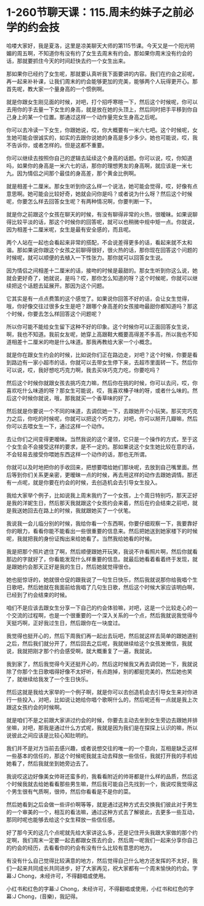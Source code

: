 # 1-260节聊天课：115.周未约妹子之前必学的约会技

哈喽大家好，我是夏洛，这里是凉美聊天大师的第115节课。今天又是一个阳光明媚的周五啊，不知道你有没有约了女生去周末有约会。那如果你周末没有约会的话，那就要抓住今天的时间赶快去约一个女生出来。

那如果你已经约了女生呢，那就要认真听我下面要讲的内容。我们在约会之前呢，再一起来补补课，让我们周末的约会能够更加的完美，能够两个人玩得更开心。那首先呢，教大家一个量身高的一个惯例啊。

就是你跟女生刚见面的时候，对吧，打个招呼寒暄一下，然后这个时候呢，你可以去用你的手去量一下女生的身高，就是放在她的头顶上，然后同时把手平移到你自己身上的某一个位置。那通过这样一个动作量完女生身高之后呢。

你可以去冷读一下女生，你跟她说，哎，你大概要有一米六七吧。这个时候呢，女生她可能会很诚实的，如实的去跟你说她的身高是多少多少。她也可能说，哎，我不告诉你，或者怎样的。但是这都不重要。

你可以继续去按照你自己的逻辑去延续这个身高的话题。你可以说，哎，你知道吗，如果你的身高是一米六七的话，那你的理想男友的身高啊，就应该是一米七九。因为情侣之间那个最佳的身高差，那个黄金比例啊。

就是相差十二厘米。那女生听到你这么样一个说法，她可能会觉得，哎，好像有点意思啊。她可能会比较好奇，她就会问你是吗？或者说为什么呀？然后这个时候呢，你要怎么样去回答女生呢？有两种情况啊，你要判断一下。

就是你之前跟这个女孩在聊天的时候，有没有聊得非常的火热，很暧昧。如果说聊得比较平淡的话，那这个时候你的回答呢，就可以也稍微中规中矩一点。你就说，因为相差十二厘米呢，女生是最有安全感的，而且呢。

两个人站在一起也会看起来非常的搭配，不会说差得更多的话，看起来就不太和谐。那如果说你跟这个女孩之前聊得很好，很火热的话，那你现在回答这个问题的时候呢，就可以顺便的去植入一下性张力。那你就可以回答女生说。

因为情侣之间相差十二厘米的话，接吻的时候是最甜的。那女生听到你这么说，她就会更好奇了，她就说，是吗？哎，那你怎么知道的呀？这个时候呢，你就可以继续把这个话题去延展开。那因为这个问题。

它其实是有一点点费策的这个感觉了。如果说你回答不好的话，会让女生觉得，哦，你好像交往过很多女生是吧？跟哪个身高差的女孩接吻最甜你都知道吗？那这个时候，你要去怎么样回答这个问题呢？

所以你可能不能给女生留下这种不好的印象。这个时候你可以正面回答女生说，啊，我也不知道。我前女友呢，她穿上高跟鞋大概要高得差不多高，所以我也不知道相差十二厘米的吻是什么味道。那我再教给大家一个小概念。

就是你在跟女生约会的时候，比如说你们正在路边走，对吧？这个时候，你要是看到路边有一家小超市的话，你就可以去带女生停下来，去超市里面转一下。然后你可以说，哎，我好想吃巧克力啊，我去买块巧克力吃，你要吃吗？

然后这个时候你就跟女孩去挑巧克力嘛，然后你在挑的时候，你可以去问，哎，你喜欢吃什么味道的呀？那女生可能说，哎，我喜欢榛子味的呀，或者什么味的。然后这个时候你就说，哦，那我就买一个香草味的好了。

然后就是你要说一个不同的味道，去调侃她一下，去跟她开个小玩笑。那买完巧克力之后，你吃的时候呢，你就可以把这个巧克力，对吧，你可以掰开几瓣嘛，然后你可以去喂女生一下，通过这样一个动作。

去让你们之间变得更暧昧。当然我说的这个灌领，它只是一个操作的方式，至于这个女生会不会接受这样的要求，是不一定的。那如果说这个女生她比较在意的话，不会轻易去接受你喂她东西这样一个动作的话，那也无所谓。

你就可以及时地把你的手收回来，把想要喂给她们那块呢，去放到自己嘴里面。然后等到你们关系更亲密，更暧昧一点的时候，再去用这样的动作去跟她调情。那还有一点呢，就是你要在约会的时候，去创造机会去引导女生投入。

我给大家举个例子，比如说我上周末我约了一个女孩，上个周日特别巧，那天正好是我的洋妮生日，然后那天我就跟这个女孩约会来着，然后在约会结束之前吧，就是我送她回去在路上的时候，我就跟她买了一个伏笔。

我说我一会儿临分别的时候，我给你看一个东西啊，你要仔细观察一下，我要靠好你的眼力，看看你能不能看出一些很重要的信息来。然后把她送到她家楼下的时候呢，我就把我的身份证掏出来给她看了。当然我给她看的时候。

我是把那个照片遮住了啊，然后顺便跟她开玩笑，我说不许看照片啊，然后你就看那边的字就好了，你看能发现什么样重要的信息。就最后她看着看着终于发现，就是跟她约会那天正好是我的生日，然后她就觉得很仓。

她也挺惊讶的，她就很仓促的跟我说了一句生日快乐，然后我就说那你给我唱个生日歌吧，然后她就在我面前给我唱了几句生日歌，然后这个时候大家应该明白啊，已经到了约会结束的时候。

咱们不是应该去跟女生分享一下自己的约会体验嘛，对吧，这是一个比较走心的一个交流的过程啊，也是一个很重要的一个深入关系的一个点，然后我就说我觉得今天挺巧啊，正好我过生日，然后跟你在一块度过。

我觉得也挺开心的，然后下周我们再一起出去玩吧，然后就这样去简单的跟她道别之后，然后我们就分开了，然后回去之后呢，我就继续给这个女孩发微信，我就说，我就把刚才那个约会感受啊，就大概重复了一遍，我就说。

我到家了，然后我觉得今天还挺开心的，然后这时候我又再去调侃她一下，我就说除了你那个生日歌唱得好像不太好听，有点跑掉，别的都挺完美的，然后她也笑了，就继续给我发了一个生日快乐。

然后这就是我给大家举的一个例子啊，就是你可以去创造机会去引导女生来对你进行一些投入，对吧，比如说让她给你唱个歌啊什么的，然后呢还有一点就是我上次跟这女孩约会的时候啊。

就是咱们不是之前跟大家讲过约会的时候，你要去主动去坐到女生旁边去跟她并排坐嘛，对吧，那我是通过什么方式呢，我就是因为我们是在探探上认识的嘛，所以说彼此之间应该是比较心知肚明的。

我们并不是对方当前去感兴趣，或者说想交往的唯一的一个意向，互相是缺乏这样一些基本的信任的，那这个时候呢我就主动去释放一些信任，我就打开我的手机给她看了，然后我就坐到她旁边去了。

我说哎这边好像美女帅哥还蛮多的，我看看附近的帅哥都是什么样的品质，然后这个时候我就去给她看看那些男生嘛，然后我可能自己先找到一个，我说哎我觉得这个男生很有气质啊，很帅，然后你看看是不是你的菜。

然后她看到之后会做一些评价啊等等，就是通过这种方式去交换我们彼此对于男生的一个审美的一个，相互的看法嘛，通过这种方式去了解彼此，去更多一些互动，那同时呢也能够去给这个女生释放一些信任感。

好了那今天的这几个点呢就先给大家讲这么多，还是记住开头我跟大家做的那个约定啊，我们周末一定要一起去都跟女孩去约会，然后周一呢我们一起来分享你自己的约会的经历，去看看你的约会有没有什么比较有意思的地方。

有没有什么自己觉得比较满意的地方，然后觉得自己什么地方还发挥的不太好，我们一起来共同成长共同进步，好了大家再见，祝大家都有一个周末愉快的约会。字幕:J Chong，未经许可，不得翻唱或使用。

小红书和红色的字幕:J Chong，未经许可，不得翻唱或使用，小红书和红色的字幕:J Chong，(音樂)，我記得。

